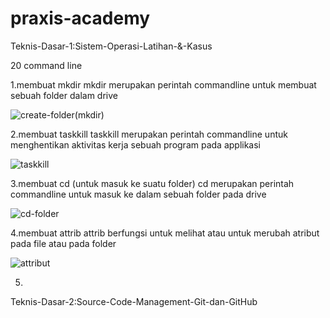 # praxis-academy

Teknis-Dasar-1:Sistem-Operasi-Latihan-&-Kasus

20 command line

1.membuat mkdir
mkdir merupakan perintah commandline untuk membuat sebuah folder dalam drive

![create-folder(mkdir)](https://user-images.githubusercontent.com/60251611/73122002-14910b80-3fb2-11ea-8747-e184f01bf203.png)

2.membuat taskkill
taskkill merupakan perintah commandline untuk menghentikan aktivitas kerja sebuah program pada applikasi

![taskkill](https://user-images.githubusercontent.com/60251611/73122114-9cc3e080-3fb3-11ea-80cb-6a6309ea8ed1.png)

3.membuat cd (untuk masuk ke suatu folder)
cd merupakan perintah commandline untuk masuk ke dalam sebuah folder pada drive

![cd-folder](https://user-images.githubusercontent.com/60251611/73122257-6b4c1480-3fb5-11ea-92d1-94470da67e39.png)

4.membuat attrib 
attrib berfungsi untuk melihat atau untuk merubah atribut pada file atau pada folder

![attribut](https://user-images.githubusercontent.com/60251611/73122335-13fa7400-3fb6-11ea-9474-0b8913bf5ca5.png)

5.











Teknis-Dasar-2:Source-Code-Management-Git-dan-GitHub
